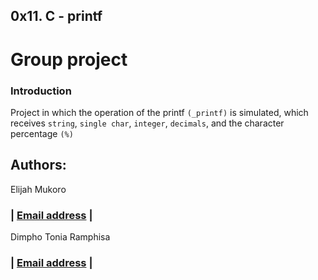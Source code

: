 ## 0x11. C - printf

# Group project

### Introduction
Project in which the operation of the printf `(_printf)` is simulated, which receives `string`, `single char`, `integer`, `decimals`, and the character percentage `(%)`

## Authors:

Elijah Mukoro
### | [Email address](elijahmukoro7@gmail.com) |

Dimpho Tonia Ramphisa
### | [Email address](tonia.ramphisa@gmail.com) |

